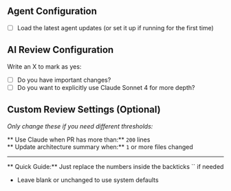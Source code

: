 ## Agent Configuration
- [ ] Load the latest agent updates (or set it up if running for the first time)

## AI Review Configuration
Write an X to mark as yes:
- [ ] Do you have important changes?
- [ ] Do you want to explicitly use Claude Sonnet 4 for more depth?

## Custom Review Settings (Optional)
*Only change these if you need different thresholds:*

** Use Claude when PR has more than:** `200` lines  
** Update architecture summary when:** `1` or more files changed

---
** Quick Guide:** Just replace the numbers inside the backticks `` if needed
- Leave blank or unchanged to use system defaults

